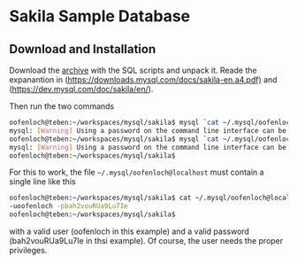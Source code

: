 # Sakila Sample Database

## Download and Installation

Download the [archive](https://downloads.mysql.com/docs/sakila-db.tar.gz) with the SQL scripts and unpack it. Reade the expanantion in (<https://downloads.mysql.com/docs/sakila-en.a4.pdf)> and (<https://dev.mysql.com/doc/sakila/en/>).

Then run the two commands

```bash
oofenloch@teben:~/workspaces/mysql/sakila$ mysql `cat ~/.mysql/oofenloch@localhost` < sakila-schema.sql 
mysql: [Warning] Using a password on the command line interface can be insecure.
oofenloch@teben:~/workspaces/mysql/sakila$ mysql `cat ~/.mysql/oofenloch@localhost` < sakila-data.sql 
mysql: [Warning] Using a password on the command line interface can be insecure.
oofenloch@teben:~/workspaces/mysql/sakila$ 
```

For this to work, the file `~/.mysql/oofenloch@localhost` must contain a single line like this
```bash
oofenloch@teben:~/workspaces/mysql/sakila$ cat ~/.mysql/oofenloch@localhost
-uoofenloch -pbah2vouRUa9Lu7Ie
oofenloch@teben:~/workspaces/mysql/sakila$
```
with a valid user (oofenloch in this example) and a valid password (bah2vouRUa9Lu7Ie in thsi example). Of course, the user needs the proper privileges.